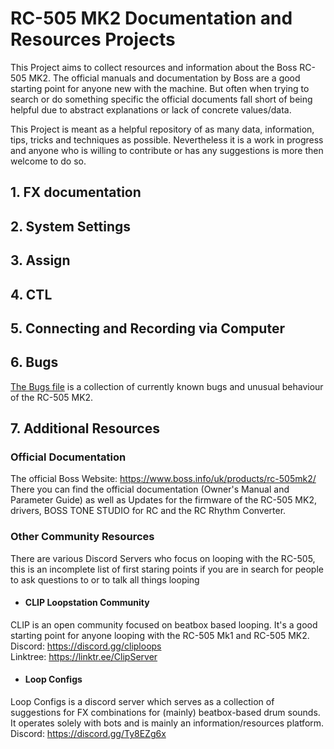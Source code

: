 # RC-505 MK2 Documentation and Resources Projects
This Project aims to collect resources and information about the Boss RC-505 MK2. The official manuals and documentation by Boss are a good starting point for anyone new with the machine. But often when trying to search or do something specific the official documents fall short of being helpful due to abstract explanations or lack of concrete values/data.

This Project is meant as a helpful repository of as many data, information, tips, tricks and techniques as possible. Nevertheless it is a work in progress and anyone who is willing to contribute or has any suggestions is more then welcome to do so.

## 1. FX documentation

## 2. System Settings

## 3. Assign

## 4. CTL

## 5. Connecting and Recording via Computer

## 6. Bugs
[The Bugs file](bugs.md) is a collection of currently known bugs and unusual behaviour of the RC-505 MK2.

## 7. Additional Resources
### Official Documentation
The official Boss Website: <https://www.boss.info/uk/products/rc-505mk2/> \
There you can find the official documentation (Owner's Manual and Parameter Guide) as well as Updates for the firmware of the RC-505 MK2, drivers, BOSS TONE STUDIO for RC and the RC Rhythm Converter.

### Other Community Resources
There are various Discord Servers who focus on looping with the RC-505, this is an incomplete list of first staring points if you are in search for people to ask questions to or to talk all things looping

* #### CLIP Loopstation Community
CLIP is an open community focused on beatbox based looping. It's a good starting point for anyone looping with the RC-505 Mk1 and RC-505 MK2.\
Discord: <https://discord.gg/cliploops> \
Linktree: <https://linktr.ee/ClipServer>

* #### Loop Configs
Loop Configs is a discord server which serves as a collection of suggestions for FX combinations for (mainly) beatbox-based drum sounds. It operates solely with bots and is mainly an information/resources platform. \
Discord: <https://discord.gg/Ty8EZg6x>
